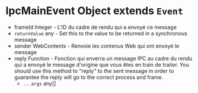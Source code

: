 # IpcMainEvent Object extends `Event`

* frameId Integer - L'ID du cadre de rendu qui a envoyé ce message
* `returnValue` any - Set this to the value to be returned in a synchronous message
* sender WebContents - Renvoie les contenus Web qui ont envoyé le message
* reply Function - Fonction qui enverra un message IPC au cadre du rendu qui a envoyé le message d'origine que vous êtes en train de traiter.  You should use this method to "reply" to the sent message in order to guarantee the reply will go to the correct process and frame.
  * `...args` any[]
